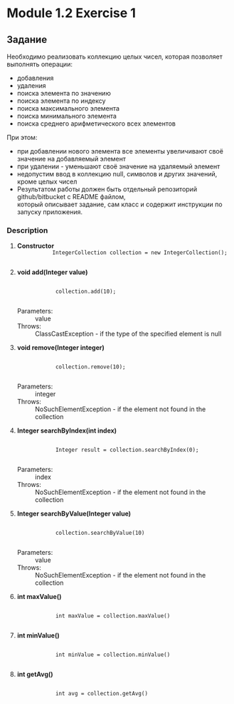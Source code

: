 # Module 1.2 Exercise 1

## Задание
<p>
Необходимо реализовать коллекцию целых чисел, которая позволяет выполнять операции:
<ul>
    <li>добавления</li>
    <li>удаления</li>
    <li>поиска элемента по значению</li>
    <li>поиска элемента по индексу</li>
    <li>поиска максимального элемента</li>
    <li>поиска минимального элемента</li>
    <li>поиска среднего арифметического всех элементов</li>
</ul>

При этом:
<ul>
    <li>при добавлении нового элемента все элементы увеличивают своё значение на добавляемый элемент</li>
    <li>при удалении - уменьшают своё значение на удаляемый элемент</li>
    <li>недопустим ввод в коллекцию null, символов и других значений, кроме целых чисел</li>
    <li>Результатом работы должен быть отдельный репозиторий github/bitbucket с README файлом,</br> который описывает задание, сам класс и содержит инструкции по запуску приложения.</li>
</ul>
    </p>

### Description
<ol>
   <li>
       <strong>Constructor</strong>
       <code>
           IntegerCollection collection = new IntegerCollection();
       </code>
   </li>
    <li>
        <p>
            <strong>void add(Integer value)</strong>
        </p>
        <code>
            collection.add(10);
        </code>
        <dl>
            <dt>Parameters:</dt>
            <dd>value</dd>
            <dt>Throws:</dt>
            <dd>ClassCastException - if the type of the specified element is null</dd>
        </dl>
    </li>
    <li>
        <p>
        <strong>void remove(Integer integer)</strong>
        </p>
        <code>
            collection.remove(10);
        </code>
        <dl>
            <dt>Parameters:</dt>
            <dd>integer</dd>
            <dt>Throws:</dt>
            <dd>NoSuchElementException - if the element not found in the collection</dd>
        </dl>
    </li>
    <li>
        <p>
        <strong>Integer searchByIndex(int index)</strong>
        </p>
            <code>
            Integer result = collection.searchByIndex(0);
        </code>
        <dl>
            <dt>Parameters:</dt>
            <dd>index</dd>
            <dt>Throws:</dt>
            <dd>NoSuchElementException - if the element not found in the collection</dd>
        </dl>
    </li>
    <li>
        <p>
        <strong>Integer searchByValue(Integer value)</strong>
        </p>
            <code>
            collection.searchByValue(10)
        </code>
        <dl>
            <dt>Parameters:</dt>
            <dd>value</dd>
            <dt>Throws:</dt>
            <dd>NoSuchElementException - if the element not found in the collection</dd>
        </dl>
    </li>
    <li>
        <p>
        <strong>int maxValue()</strong>
        </p>
            <code>
            int maxValue = collection.maxValue()
        </code>
    </li>
    <li>
        <p>
            <strong>int minValue()</strong>
        </p>
            <code>
            int minValue = collection.minValue()
        </code>
    </li>
    <li>
        <p>
            <strong>int getAvg()</strong>
        </p>
            <code>
            int avg = collection.getAvg()
        </code>
    </li>
</ol>